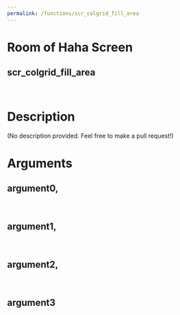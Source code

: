 ```yaml
---
permalink: /functions/scr_colgrid_fill_area
---
```

# Room of Haha Screen  
## scr_colgrid_fill_area  
&nbsp;  
# Description  
(No description provided. Feel free to make a pull request!) 
&nbsp;  
# Arguments
## argument0, 

&nbsp;  
## argument1, 

&nbsp;  
## argument2, 

&nbsp;  
## argument3

&nbsp;  


